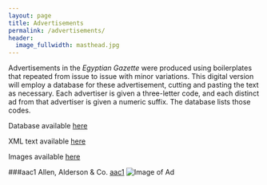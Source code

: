 ```yaml
---
layout: page
title: Advertisements
permalink: /advertisements/
header:
  image_fullwidth: masthead.jpg
---
```

Advertisements in the *Egyptian Gazette* were produced using boilerplates that repeated from issue to issue with minor variations. This digital version will employ a database for these advertisement, cutting and pasting the text as necessary. Each advertiser is given a three-letter code, and each distinct ad from that advertiser is given a numeric suffix. The database lists those codes.

Database available [here](https://github.com/dig-eg-gaz/advertisements/blob/master/ads-db.tsv)

XML text available [here](https://github.com/dig-eg-gaz/advertisements/tree/master/ad-text)

Images available [here](https://github.com/dig-eg-gaz/advertisements/tree/master/ad-images)

###aac1	Allen, Alderson & Co.
[aac1](https://github.com/dig-eg-gaz/advertisements/blob/master/ad-text/aac1.xml)	![Image of Ad](https://github.com/dig-eg-gaz/advertisements/blob/master/ad-images/aac1-Allen-Alderson-and-Co.png)
